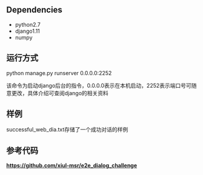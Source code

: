 ## Dependencies

- python2.7
- django1.11
- numpy



## 运行方式

python manage.py runserver 0.0.0.0:2252

该命令为启动django后台的指令，0.0.0.0表示在本机启动，2252表示端口号可随意更改，具体介绍可查阅django的相关资料



## 样例

successful_web_dia.txt存储了一个成功对话的样例



## 参考代码

**<https://github.com/xiul-msr/e2e_dialog_challenge>**

